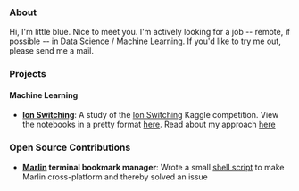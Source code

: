 ### About

Hi, I'm little blue. Nice to meet you. I'm actively looking for a job -- remote, if possible -- in Data Science / Machine Learning. If you'd like to try me out, please send me a mail.


### Projects
#### Machine Learning
- **[Ion Switching](https://github.com/littlebluepenguin/kaggle/tree/main/Ion%20Switching)**:
A study of the [Ion Switching](https://www.kaggle.com/c/liverpool-ion-switching) Kaggle competition. View the notebooks in a pretty format [here](https://nbviewer.jupyter.org/github/littlebluepenguin/kaggle/tree/main/Ion%20Switching/). Read about my approach [here](https://littleblue.neocities.org/blog/IonSwitching.html)


### Open Source Contributions
- **[Marlin](https://github.com/wilfredinni/marlin) terminal bookmark manager**: Wrote a small [shell script](https://github.com/wilfredinni/marlin/blob/master/marlin/scripts/marlin.sh) to make Marlin cross-platform and thereby solved an issue
